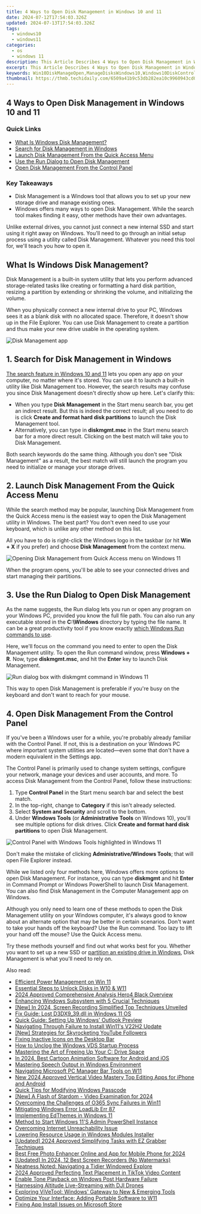 ```yaml
---
title: 4 Ways to Open Disk Management in Windows 10 and 11
date: 2024-07-12T17:54:03.326Z
updated: 2024-07-13T17:54:03.326Z
tags:
  - windows10
  - windows11
categories:
  - os
  - windows 11
description: This Article Describes 4 Ways to Open Disk Management in Windows 10 and 11
excerpt: This Article Describes 4 Ways to Open Disk Management in Windows 10 and 11
keywords: Win10DiskManageOpen,ManageDisksWindows10,Windows10DiskControl,OpenDiskWin10Tools,DiskManageW10Methods,AccessDiskW10Features,W10ManageDiskOptions
thumbnail: https://thmb.techidaily.com/6509a41b9c53db282ea10c9960943cd0bc0006742138202a2ce5d3d561a1baf2.jpg
---
```


## 4 Ways to Open Disk Management in Windows 10 and 11

### Quick Links

* [What Is Windows Disk Management?](#what-is-windows-disk-management)
* [Search for Disk Management in Windows](#search-for-disk-management-in-windows)
* [Launch Disk Management From the Quick Access Menu](#launch-disk-management-from-the-quick-access-menu)
* [Use the Run Dialog to Open Disk Management](#use-the-run-dialog-to-open-disk-management)
* [Open Disk Management From the Control Panel](#open-disk-management-from-the-control-panel)

### Key Takeaways

* Disk Management is a Windows tool that allows you to set up your new storage drive and manage existing ones.
* Windows offers many ways to open Disk Management. While the search tool makes finding it easy, other methods have their own advantages.

 Unlike external drives, you cannot just connect a new internal SSD and start using it right away on Windows. You'll need to go through an initial setup process using a utility called Disk Management. Whatever you need this tool for, we'll teach you how to open it.

## What Is Windows Disk Management?

 Disk Management is a built-in system utility that lets you perform advanced storage-related tasks like creating or formatting a hard disk partition, resizing a partition by extending or shrinking the volume, and initializing the volume.

 When you physically connect a new internal drive to your PC, Windows sees it as a blank disk with no allocated space. Therefore, it doesn't show up in the File Explorer. You can use Disk Management to create a partition and thus make your new drive usable in the operating system.

![Disk Management app](https://static1.makeuseofimages.com/wordpress/wp-content/uploads/2021/05/6-ways-to-open-disk-management-windows-10-0.jpg)

## 1\. Search for Disk Management in Windows

[The search feature in Windows 10 and 11](https://www.makeuseof.com/windows-search-use-guide/) lets you open any app on your computer, no matter where it's stored. You can use it to launch a built-in utility like Disk Management too. However, the search results may confuse you since Disk Management doesn't directly show up here. Let's clarify this:

* When you type **Disk Management** in the Start menu search bar, you get an indirect result. But this is indeed the correct result; all you need to do is click **Create and format hard disk partitions** to launch the Disk Management tool.
* Alternatively, you can type in **diskmgmt.msc** in the Start menu search bar for a more direct result. Clicking on the best match will take you to Disk Management.

 Both search keywords do the same thing. Although you don't see "Disk Management" as a result, the best match will still launch the program you need to initialize or manage your storage drives.

## 2\. Launch Disk Management From the Quick Access Menu

 While the search method may be popular, launching Disk Management from the Quick Access menu is the easiest way to open the Disk Management utility in Windows. The best part? You don't even need to use your keyboard, which is unlike any other method on this list.

 All you have to do is right-click the Windows logo in the taskbar (or hit **Win + X** if you prefer) and choose **Disk Management** from the context menu.

![Opening Disk Management from Quick Access menu on Windows 11](https://static1.makeuseofimages.com/wordpress/wp-content/uploads/2024/02/opening-disk-management-from-quick-access-menu-on-windows-11.png)

 When the program opens, you'll be able to see your connected drives and start managing their partitions.

## 3\. Use the Run Dialog to Open Disk Management

 As the name suggests, the Run dialog lets you run or open any program on your Windows PC, provided you know the full file path. You can also run any executable stored in the **C:\\Windows** directory by typing the file name. It can be a great productivity tool if you know exactly [which Windows Run commands to use](https://www.makeuseof.com/tag/windows-run-commands-cheat-sheet/).

 Here, we'll focus on the command you need to enter to open the Disk Management utility. To open the Run command window, press **Windows + R**. Now, type **diskmgmt.msc**, and hit the **Enter** key to launch Disk Management.

![Run dialog box with diskmgmt command in Windows 11](https://static1.makeuseofimages.com/wordpress/wp-content/uploads/2024/02/run-dialog-box-with-diskmgmt-command-in-windows-11.png)

 This way to open Disk Management is preferable if you're busy on the keyboard and don't want to reach for your mouse.

## 4\. Open Disk Management From the Control Panel

 If you've been a Windows user for a while, you're probably already familiar with the Control Panel. If not, this is a destination on your Windows PC where important system utilities are located—even some that don't have a modern equivalent in the Settings app.

 The Control Panel is primarily used to change system settings, configure your network, manage your devices and user accounts, and more. To access Disk Management from the Control Panel, follow these instructions:

1. Type **Control Panel** in the Start menu search bar and select the best match.
2. In the top-right, change to **Category** if this isn't already selected.
3. Select **System and Security** and scroll to the bottom.
4. Under **Windows Tools** (or **Administrative Tools** on Windows 10), you'll see multiple options for disk drives. Click **Create and format hard disk partitions** to open Disk Management.

![Control Panel with Windows Tools highlighted in Windows 11](https://static1.makeuseofimages.com/wordpress/wp-content/uploads/2024/02/control-panel-with-windows-tools-highlighted-in-windows-11.png)

 Don't make the mistake of clicking **Administrative/Windows Tools**; that will open File Explorer instead.

 While we listed only four methods here, Windows offers more options to open Disk Management. For instance, you can type **diskmgmt** and hit **Enter** in Command Prompt or Windows PowerShell to launch Disk Management. You can also find Disk Management in the Computer Management app on Windows.

 Although you only need to learn one of these methods to open the Disk Management utility on your Windows computer, it's always good to know about an alternate option that may be better in certain scenarios. Don't want to take your hands off the keyboard? Use the Run command. Too lazy to lift your hand off the mouse? Use the Quick Access menu.

 Try these methods yourself and find out what works best for you. Whether you want to set up a new SSD or [partition an existing drive in Windows](https://www.makeuseof.com/how-to-partition-hard-drive/), Disk Management is what you'll need to rely on.



<ins class="adsbygoogle"
      style="display:block"
      data-ad-client="ca-pub-7571918770474297"
      data-ad-slot="8358498916"
      data-ad-format="auto"
      data-full-width-responsive="true"></ins>
<span class="atpl-alsoreadstyle">Also read:</span>
<div><ul>
<li><a href="https://win11-tips.techidaily.com/efficient-power-management-on-win-11/"><u>Efficient Power Management on Win 11</u></a></li>
<li><a href="https://win11-tips.techidaily.com/essential-steps-to-unlock-disks-in-w10-and-w11/"><u>Essential Steps to Unlock Disks in W10 & W11</u></a></li>
<li><a href="https://extra-tips.techidaily.com/2024-approved-comprehensive-analysis-hero4-black-overview/"><u>2024 Approved  Comprehensive Analysis  Hero4 Black Overview</u></a></li>
<li><a href="https://win11-tips.techidaily.com/enhancing-windows-subsystem-with-5-crucial-techniques/"><u>Enhancing Windows Subsystem with 5 Crucial Techniques</u></a></li>
<li><a href="https://screen-video-capture.techidaily.com/new-in-2024-screen-recording-simplified-top-techniques-unveiled/"><u>[New] In 2024, Screen Recording Simplified  Top Techniques Unveiled</u></a></li>
<li><a href="https://win11-tips.techidaily.com/fix-guide-lost-d3dx939dll-in-windows-11-os/"><u>Fix Guide: Lost D3DX9_39.dll in Windows 11 OS</u></a></li>
<li><a href="https://win11-tips.techidaily.com/quick-guide-setting-up-windows-outlook-preview/"><u>Quick Guide: Setting Up Windows' Outlook Preview</u></a></li>
<li><a href="https://win11-tips.techidaily.com/navigating-through-failure-to-install-win11s-v22h2-update/"><u>Navigating Through Failure to Install Win11's V22H2 Update</u></a></li>
<li><a href="https://some-approaches.techidaily.com/new-strategies-for-skyrocketing-youtube-followers/"><u>[New] Strategies for Skyrocketing YouTube Followers</u></a></li>
<li><a href="https://win11-tips.techidaily.com/fixing-inactive-icons-on-the-desktop-bar/"><u>Fixing Inactive Icons on the Desktop Bar</u></a></li>
<li><a href="https://win11-tips.techidaily.com/how-to-unclog-the-windows-vds-startup-process/"><u>How to Unclog the Windows VDS Startup Process</u></a></li>
<li><a href="https://win11-tips.techidaily.com/mastering-the-art-of-freeing-up-your-c-drive-space/"><u>Mastering the Art of Freeing Up Your C: Drive Space</u></a></li>
<li><a href="https://ai-vdieo-software.techidaily.com/in-2024-best-cartoon-animation-software-for-android-and-ios/"><u>In 2024, Best Cartoon Animation Software for Android and iOS</u></a></li>
<li><a href="https://win11-tips.techidaily.com/mastering-speech-output-in-windows-environment/"><u>Mastering Speech Output in Windows Environment</u></a></li>
<li><a href="https://win11-tips.techidaily.com/navigating-microsoft-pc-manager-bar-tools-on-w11/"><u>Navigating Microsoft PC Manager Bar Tools on W11</u></a></li>
<li><a href="https://smart-video-creator.techidaily.com/new-2024-approved-vertical-video-mastery-top-editing-apps-for-iphone-and-android/"><u>New 2024 Approved Vertical Video Mastery Top Editing Apps for iPhone and Android</u></a></li>
<li><a href="https://win11-tips.techidaily.com/quick-tips-for-modifying-windows-passcode/"><u>Quick Tips for Modifying Windows Passcode</u></a></li>
<li><a href="https://vimeo-videos.techidaily.com/new-a-flash-of-stardom-video-examination-for-2024/"><u>[New] A Flash of Stardom - Video Examination for 2024</u></a></li>
<li><a href="https://win11-tips.techidaily.com/overcoming-the-challenges-of-o365-sync-failures-in-win11/"><u>Overcoming the Challenges of O365 Sync Failures in Win11</u></a></li>
<li><a href="https://win11-tips.techidaily.com/mitigating-windows-error-loadlib-err-87/"><u>Mitigating Windows Error LoadLib Err 87</u></a></li>
<li><a href="https://win11-tips.techidaily.com/implementing-edthemes-in-windows-11/"><u>Implementing EdThemes in Windows 11</u></a></li>
<li><a href="https://win11-tips.techidaily.com/method-to-start-windows-11s-admin-powershell-instance/"><u>Method to Start Windows 11'S Admin PowerShell Instance</u></a></li>
<li><a href="https://win11-tips.techidaily.com/overcoming-internet-unreachability-issue/"><u>Overcoming Internet Unreachability Issue</u></a></li>
<li><a href="https://win11-tips.techidaily.com/lowering-resource-usage-in-windows-modules-installer/"><u>Lowering Resource Usage in Windows Modules Installer</u></a></li>
<li><a href="https://remote-screen-capture.techidaily.com/updated-2024-approved-simplifying-tasks-with-ez-grabber-techniques/"><u>[Updated] 2024 Approved  Simplifying Tasks with EZ Grabber Techniques</u></a></li>
<li><a href="https://extra-tips.techidaily.com/best-free-photo-enhancer-online-and-app-for-mobile-phone-for-2024/"><u>Best Free Photo Enhancer Online and App for Mobile Phone for 2024</u></a></li>
<li><a href="https://digital-screen-recording.techidaily.com/updated-in-2024-12-best-screen-recorders-no-watermarks/"><u>[Updated] In 2024, 12 Best Screen Recorders (No Watermarks)</u></a></li>
<li><a href="https://win11-tips.techidaily.com/neatness-noted-navigating-a-tidier-windowed-explore/"><u>Neatness Noted: Navigating a Tidier Windowed Explore</u></a></li>
<li><a href="https://tiktok-video-recordings.techidaily.com/2024-approved-perfecting-text-placement-in-tiktok-video-content/"><u>2024 Approved  Perfecting Text Placement in TikTok Video Content</u></a></li>
<li><a href="https://win11-tips.techidaily.com/enable-tone-playback-on-windows-post-hardware-failure/"><u>Enable Tone Playback on Windows Post Hardware Failure</u></a></li>
<li><a href="https://facebook-video-recording.techidaily.com/harnessing-altitude-live-streaming-with-dji-drones/"><u>Harnessing Altitude  Live-Streaming with DJI Drones</u></a></li>
<li><a href="https://win11-tips.techidaily.com/exploring-vivetool-windows-gateway-to-new-and-emerging-tools/"><u>Exploring ViVeTool: Windows' Gateway to New & Emerging Tools</u></a></li>
<li><a href="https://win11-tips.techidaily.com/optimize-your-interface-adding-portable-software-to-w11/"><u>Optimize Your Interface: Adding Portable Software to W11</u></a></li>
<li><a href="https://win11-tips.techidaily.com/fixing-app-install-issues-on-microsoft-store/"><u>Fixing App Install Issues on Microsoft Store</u></a></li>
</ul></div>
